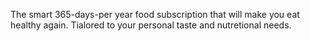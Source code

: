 The smart 365-days-per year food subscription that will make you eat healthy again. Tialored to your personal taste and nutretional needs.
